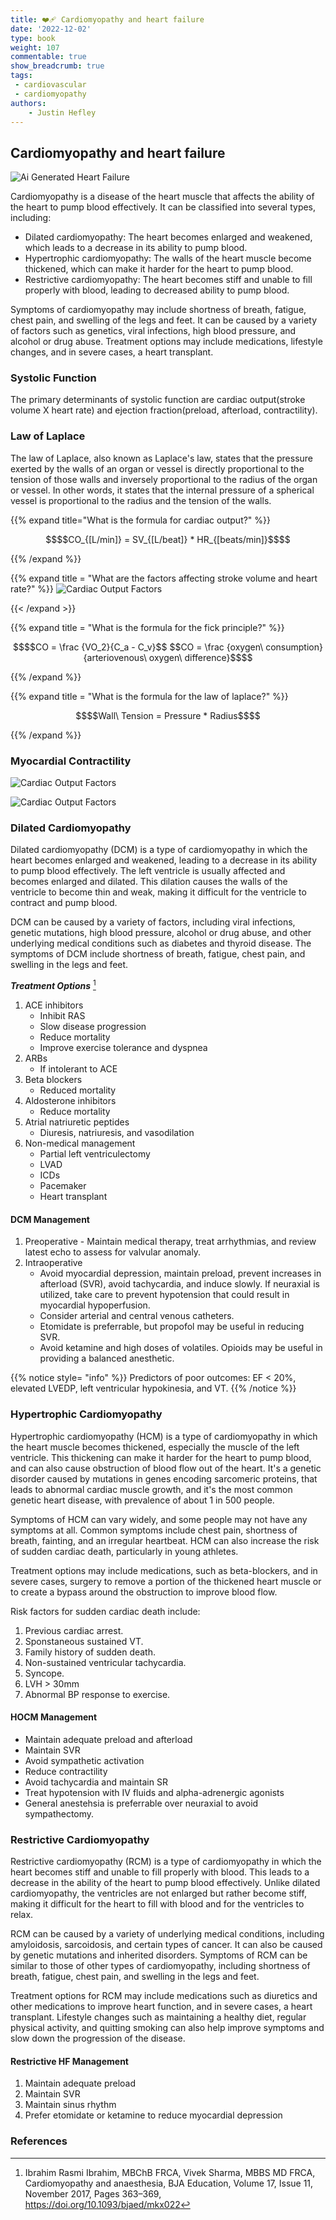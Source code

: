 ```yaml
---
title: ❤️‍🩹 Cardiomyopathy and heart failure
date: '2022-12-02'
type: book
weight: 107
commentable: true
show_breadcrumb: true
tags:
 - cardiovascular
 - cardiomyopathy
authors:
    - Justin Hefley
---
```



## Cardiomyopathy and heart failure
![Ai Generated Heart Failure](../../ai_hf.png "AI generated image of elderly man with heart failure")


Cardiomyopathy is a disease of the heart muscle that affects the ability of the heart to pump blood effectively. It can be classified into several types, including:

- Dilated cardiomyopathy: The heart becomes enlarged and weakened, which leads to a decrease in its ability to pump blood.
- Hypertrophic cardiomyopathy: The walls of the heart muscle become thickened, which can make it harder for the heart to pump blood.
- Restrictive cardiomyopathy: The heart becomes stiff and unable to fill properly with blood, leading to decreased ability to pump blood.

Symptoms of cardiomyopathy may include shortness of breath, fatigue, chest pain, and swelling of the legs and feet. It can be caused by a variety of factors such as genetics, viral infections, high blood pressure, and alcohol or drug abuse. Treatment options may include medications, lifestyle changes, and in severe cases, a heart transplant.

### Systolic Function

The primary determinants of systolic function are cardiac output(stroke volume X heart rate) and ejection fraction(preload, afterload, contractility).  


### Law of Laplace

The law of Laplace, also known as Laplace's law, states that the pressure exerted by the walls of an organ or vessel is directly proportional to the tension of those walls and inversely proportional to the radius of the organ or vessel. In other words, it states that the internal pressure of a spherical vessel is proportional to the radius and the tension of the walls.

{{% expand title="What is the formula for cardiac output?" %}}

```math { align="center"}
$$CO_{[L/min]} = SV_{[L/beat]} * HR_{[beats/min]}$$
```
{{% /expand %}}


{{% expand title = "What are the factors affecting stroke volume and heart rate?" %}}
![Cardiac Output Factors](../../CO_factors.jpeg "OpenStax College, CC BY 3.0 https://Creativecommons.org/licenses/by/3.0, via Wikimedia Commons")

{{< /expand >}}



{{% expand title = "What is the formula for the fick principle?" %}}
```math
$$CO = \frac {VO_2}{C_a - C_v}$$
$$CO = \frac {oxygen\ consumption}{arteriovenous\ oxygen\ difference}$$
```
{{% /expand %}}



{{% expand title = "What is the formula for the law of laplace?" %}}
```math
$$Wall\ Tension = Pressure * Radius$$
```
{{% /expand %}}


### Myocardial Contractility
![Cardiac Output Factors](../../cardiac_pv_loop.jpg "Andyhenton83, CC BY-SA 3.0 <https://creativecommons.org/licenses/by-sa/3.0>, via Wikimedia Commons")




![Cardiac Output Factors](../../cardiomyopathy.png "Npatchett, CC BY-SA 4.0 <https://creativecommons.org/licenses/by-sa/4.0>, via Wikimedia Commons")




### Dilated Cardiomyopathy
Dilated cardiomyopathy (DCM) is a type of cardiomyopathy in which the heart becomes enlarged and weakened, leading to a decrease in its ability to pump blood effectively. The left ventricle is usually affected and becomes enlarged and dilated. This dilation causes the walls of the ventricle to become thin and weak, making it difficult for the ventricle to contract and pump blood.

DCM can be caused by a variety of factors, including viral infections, genetic mutations, high blood pressure, alcohol or drug abuse, and other underlying medical conditions such as diabetes and thyroid disease. The symptoms of DCM include shortness of breath, fatigue, chest pain, and swelling in the legs and feet.

***Treatment Options*** [^14]
1.  ACE inhibitors
    - Inhibit RAS
    - Slow disease progression
    - Reduce mortality
    - Improve exercise tolerance and dyspnea
2.  ARBs
    - If intolerant to ACE
3.  Beta blockers
    - Reduced mortality
4.  Aldosterone inhibitors
    - Reduce mortality
5.  Atrial natriuretic peptides
    - Diuresis, natriuresis, and vasodilation
6.  Non-medical management
    - Partial left ventriculectomy
    - LVAD
    - ICDs
    - Pacemaker
    - Heart transplant

#### DCM Management
1.  Preoperative - Maintain medical therapy, treat arrhythmias, and review latest echo to assess for valvular anomaly.
2.  Intraoperative 
    - Avoid myocardial depression, maintain preload, prevent increases in afterload (SVR), avoid tachycardia, and induce slowly.  If neuraxial is utilized, take care to prevent hypotension that could result in myocardial hypoperfusion.
    - Consider arterial and central venous catheters.
    - Etomidate is preferrable, but propofol may be useful in reducing SVR.
    - Avoid ketamine and high doses of volatiles.  Opioids may be useful in providing a balanced anesthetic.

{{% notice style= "info" %}}
Predictors of poor outcomes: EF <  20%, elevated LVEDP, left ventricular hypokinesia, and VT.
{{% /notice %}}
### Hypertrophic Cardiomyopathy

Hypertrophic cardiomyopathy (HCM) is a type of cardiomyopathy in which the heart muscle becomes thickened, especially the muscle of the left ventricle. This thickening can make it harder for the heart to pump blood, and can also cause obstruction of blood flow out of the heart. It's a genetic disorder caused by mutations in genes encoding sarcomeric proteins, that leads to abnormal cardiac muscle growth, and it's the most common genetic heart disease, with prevalence of about 1 in 500 people.

Symptoms of HCM can vary widely, and some people may not have any symptoms at all. Common symptoms include chest pain, shortness of breath, fainting, and an irregular heartbeat. HCM can also increase the risk of sudden cardiac death, particularly in young athletes.

Treatment options may include medications, such as beta-blockers, and in severe cases, surgery to remove a portion of the thickened heart muscle or to create a bypass around the obstruction to improve blood flow.

Risk factors for sudden cardiac death include:
1.  Previous cardiac arrest.
2.  Sponstaneous sustained VT.
3.  Family history of sudden death.
4.  Non-sustained ventricular tachycardia.
5.  Syncope.
6.  LVH > 30mm
7.  Abnormal BP response to exercise.

#### HOCM Management

- Maintain adequate preload and afterload
- Maintain SVR
- Avoid sympathetic activation
- Reduce contractility
- Avoid tachycardia and maintain SR
- Treat hypotension with IV fluids and alpha-adrenergic agonists
- General anestehsia is preferrable over neuraxial to avoid sympathectomy.

### Restrictive Cardiomyopathy

Restrictive cardiomyopathy (RCM) is a type of cardiomyopathy in which the heart becomes stiff and unable to fill properly with blood. This leads to a decrease in the ability of the heart to pump blood effectively. Unlike dilated cardiomyopathy, the ventricles are not enlarged but rather become stiff, making it difficult for the heart to fill with blood and for the ventricles to relax.

RCM can be caused by a variety of underlying medical conditions, including amyloidosis, sarcoidosis, and certain types of cancer. It can also be caused by genetic mutations and inherited disorders. Symptoms of RCM can be similar to those of other types of cardiomyopathy, including shortness of breath, fatigue, chest pain, and swelling in the legs and feet.

Treatment options for RCM may include medications such as diuretics and other medications to improve heart function, and in severe cases, a heart transplant. Lifestyle changes such as maintaining a healthy diet, regular physical activity, and quitting smoking can also help improve symptoms and slow down the progression of the disease.

#### Restrictive HF Management
1.  Maintain adequate preload
2.  Maintain SVR
3.  Maintain sinus rhythm
4.  Prefer etomidate or ketamine to reduce myocardial depression

### References

[^1]: <span style="color:blue">Barash PG, Cullen BF, Stoelting RK, Cahalan MK, Stock MC, Ortega R, Sharar SR, Holt NF, eds. Clinical Anesthesia. 8th edition. Wolters Kluwer; 2017.</span>
[^2]: <span style="color:purple">Chestnut DH, Wong CA, Tsen LC, Ngan Kee WD, Beilin Y, Mhyre JM, Bateman BT, eds. 6th edition. Elsevier; 2020.</span>
[^3]: <span style="color:pink">Coté CJ, Lerman J, Anderson BJ. Coté and Lerman's A Practice of Anesthesia for Infants and Children. 6th edition. Elsevier; 2018.</span>
[^4]: <span style="color:brown">Ehrenwerth J, Eisenkraft J, Berry J, eds. Anesthesia Equipment: Principles and Applications. 3rd edition. Elsevier; 2020.</span>
[^5]: <span style="color:green">Farag E, Mounir-Soliman L, Brown DL. Brown's Atlas of Regional Anesthesia. 6th edition. Elsevier; 2020.</span>
[^6]: <span style="color:red">Flood P, Rathmell JP, Urman RD, eds. Stoelting's Pharmacology & Physiology in Anesthetic Practice. 6th edition. Wolters Kluwer; 2021.</span>
[^7]: <span style="color:yellow">Foster SD, Callahan MF, eds. A Professional Study and Resource Guide for the CRNA. 2nd edition. American Association of Nurse Anesthetists; 2011.</span>
[^8]: <span style="color:orange">Gropper MA, Cohen NH, Eriksson LI, Fleisher LA, Leslie K, Wiener-Kronish JP, eds. Miller's Anesthesia (Vols. 1-2). 9th edition. Elsevier; 2019.</span>
[^9]: <span style="color:indigo">Rosenblatt WH, Popescu WM. Master Techniques in Upper and Lower Airway Management. Wolters Kluwer (LWW); 2015.</span>
[^10]: <span style="color:teal">Hall JE, Hall ME. Guyton and Hall Textbook of Medical Physiology. 14th edition. Elsevier; 2020.</span>
[^11]: <span style="color:maroon">Hines RL, Jones SB, eds. Stoelting's Anesthesia and Co-existing Disease. 8th edition. Elsevier; 2021.</span>
[^12]: <span style="color:aquamarine">Jaffe RA, Schmiesing CA, Golianu B. Anesthesiologist's Manual of Surgical Procedures. 6th ed. Wolters Kluwer; 2020.</span>
[^13]: <span style="color:darkgreen">Nagelhout JJ, Elisha S, Heiner JS, eds. Nurse Anesthesia. 7th edition. Elsevier; 2020.</span>
[^14]: Ibrahim Rasmi Ibrahim, MBChB FRCA, Vivek Sharma, MBBS MD FRCA, Cardiomyopathy and anaesthesia, BJA Education, Volume 17, Issue 11, November 2017, Pages 363–369, https://doi.org/10.1093/bjaed/mkx022